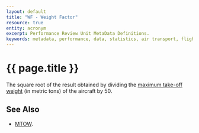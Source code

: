 ```yaml
---
layout: default
title: "WF - Weight Factor"
resource: true
entity: acronym
excerpt: Performance Review Unit MetaData Definitions.
keywords: metadata, performance, data, statistics, air transport, flights, europe, delay, safety
---
```

# {{ page.title }}

The square root of the result obtained by dividing the
[maximum take-off weight][mtow] (in metric tons) of the
aircraft by 50.

## See Also

* [MTOW][mtow].


[mtow]: <{{ "/references/acronym/mtow.html" | prepend: site.baseurl | prepend: site.url }}> "MTOW"
